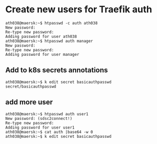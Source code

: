 # Create new users for Traefik auth

```
ath038@maersk:~$ htpasswd -c auth ath038
New password:
Re-type new password:
Adding password for user ath038
ath038@maersk:~$ htpasswd auth manager
New password:
Re-type new password:
Adding password for user manager

```
## Add to k8s secrets annotations

```
ath038@maersk:~$ k edit secret basicauthpasswd
secret/basicauthpasswd 
```
## add more user
```
ath038@maersk:~$ htpasswd auth user1
New password: (sdsc2connect!)
Re-type new password:  
Adding password for user user1
ath038@maersk:~$ cat auth |base64 -w 0
ath038@maersk:~$ k edit secret basicauthpasswd

